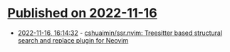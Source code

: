 # [Published on 2022-11-16](index.md)

* [2022-11-16, 16:14:32](https://lobste.rs/s/zi2xbs/cshuaimin_ssr_nvim_treesitter_based) - [cshuaimin/ssr.nvim: Treesitter based structural search and replace plugin for Neovim](https://github.com/cshuaimin/ssr.nvim/)
